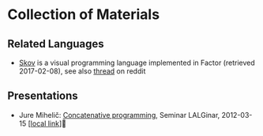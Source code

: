 # Collection of Materials

## Related Languages

* [Skov](http://skov.software/en/) is a visual programming language implemented in Factor (retrieved 2017-02-08), see also [thread](https://www.reddit.com/r/programming/comments/5g7fw6/skov_a_visual_programming_environment/) on reddit

## Presentations

* Jure Mihelič: [Concatenative programming](http://lalg.fri.uni-lj.si/~uros/LALGinar/arhiv/ConcatPrg.pdf), Seminar LALGinar, 2012-03-15 [[local link](ConcatPrg)]

